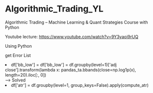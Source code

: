 # Algorithmic_Trading_YL
Algorithmic Trading – Machine Learning & Quant Strategies Course with Python

Youtube lecture: https://www.youtube.com/watch?v=9Y3yaoi9rUQ

Using Python

get Error List
 <li> df['bb_low'] = df['bb_low'] = df.groupby(level=1)['adj close'].transform(lambda x: pandas_ta.bbands(close=np.log1p(x), length=20).iloc[:, 0]) </li> --> Solved
 <li> df['atr'] = df.groupby(level=1, group_keys=False).apply(compute_atr) </li>
